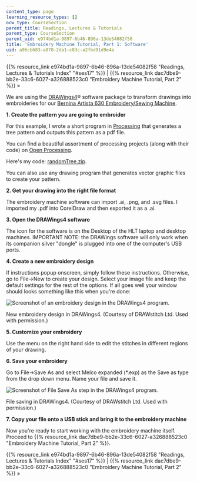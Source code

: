 ```yaml
---
content_type: page
learning_resource_types: []
ocw_type: CourseSection
parent_title: Readings, Lectures & Tutorials
parent_type: CourseSection
parent_uid: e974bd1a-9897-6b46-896a-13de54082f58
title: 'Embroidery Machine Tutorial, Part 1: Software'
uid: a96cb683-a878-2da1-c83c-a2fbd91d9e4a
---
```


{{% resource_link e974bd1a-9897-6b46-896a-13de54082f58 "Readings, Lectures & Tutorials Index" "#ses17" %}} | {{% resource_link dac7dbe9-bb2e-33c6-6027-a326888523c0 "Embroidery Machine Tutorial, Part 2" %}} »

We are using the [DRAWings4](http://www.drawstitch.com/index.php/Downloads/DRAWings_Evaluation/)® software package to transform drawings into embroideries for our [Bernina Artista 630 Embroidery/Sewing Machine](http://www.berninausa.com/product_detail-n2-i13-sUS.html).

**1\. Create the pattern you are going to embroider**

For this example, I wrote a short program in [Processing](http://processing.org/) that generates a tree pattern and outputs this pattern as a pdf file.

You can find a beautiful assortment of processing projects (along with their code) on [Open Processing](http://www.openprocessing.org/).

Here's my code: [randomTree.zip](http://hlt.media.mit.edu/wiki/uploads/Main/randomTree.zip).

You can also use any drawing program that generates vector graphic files to create your pattern.

**2\. Get your drawing into the right file format**

The embroidery machine software can import .ai, .png, and .svg files. I imported my .pdf into CorelDraw and then exported it as a .ai.

**3\. Open the DRAWings4 software**

The icon for the software is on the Desktop of the HLT laptop and desktop machines. IMPORTANT NOTE: the DRAWings software will only work when its companion silver "dongle" is plugged into one of the computer's USB ports.

**4\. Create a new embroidery design**

If instructions popup onscreen, simply follow these instructions. Otherwise, go to File->New to create your design. Select your image file and keep the default settings for the rest of the options. If all goes well your window should looks something like this when you're done:

![Screenshot of an embroidery design in the DRAWings4 program.](/courses/media-arts-and-sciences/mas-962-special-topics-new-textiles-spring-2010/readings-lectures-tutorials/tut17_embr1/drawings1.jpg)

New embroidery design in DRAWings4. (Courtesy of DRAWstitch Ltd. Used with permission.)

**5\. Customize your embroidery**

Use the menu on the right hand side to edit the stitches in different regions of your drawing.

**6\. Save your embroidery**

Go to File->Save As and select Melco expanded (\*.exp) as the Save as type from the drop down menu. Name your file and save it.

![Screenshot of File Save As step in the DRAWings4 program.](/courses/media-arts-and-sciences/mas-962-special-topics-new-textiles-spring-2010/readings-lectures-tutorials/tut17_embr1/drawings_save.jpg)

File saving in DRAWings4. (Courtesy of DRAWstitch Ltd. Used with permission.)

**7\. Copy your file onto a USB stick and bring it to the embroidery machine**

Now you're ready to start working with the embroidery machine itself.  Proceed to {{% resource_link dac7dbe9-bb2e-33c6-6027-a326888523c0 "Embroidery Machine Tutorial, Part 2" %}}.

{{% resource_link e974bd1a-9897-6b46-896a-13de54082f58 "Readings, Lectures & Tutorials Index" "#ses17" %}} | {{% resource_link dac7dbe9-bb2e-33c6-6027-a326888523c0 "Embroidery Machine Tutorial, Part 2" %}} »